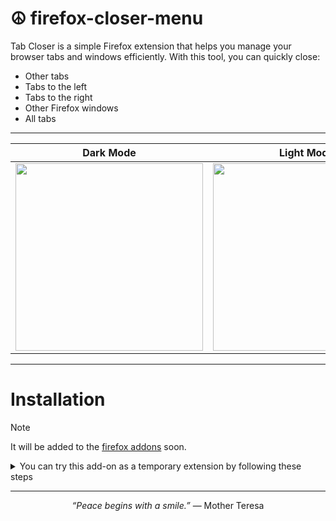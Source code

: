 # ☮️ firefox-closer-menu

Tab Closer is a simple Firefox extension that helps you manage your browser tabs and windows efficiently. With this tool, you can quickly close:

- Other tabs  
- Tabs to the left  
- Tabs to the right  
- Other Firefox windows
- All tabs

----------------------------------------------------------------------

| Dark Mode | Light Mode |
|-----------|------------|
| <img src="https://github.com/user-attachments/assets/02c79004-bdd9-4a33-a3be-f752dd7ebdb2" width="300"> | <img src="https://github.com/user-attachments/assets/9283d1b1-4d0c-4fc3-991b-f0fb642e216e" width="300"> |

----------------------------------------------------------------------

# Installation

> [!NOTE]
>It will be added to the <a href="https://addons.mozilla.org/">firefox addons</a> soon.

<details>
  <summary>You can try this add-on as a temporary extension by following these steps</summary>

1. [Install the zip file](https://codeload.github.com/m3tozz/firefox-closer-menu/zip/refs/tags/v1.1.0) and extract it.  
2. Go to `about:debugging#/runtime/this-firefox` in the Firefox address bar.  
3. Click **Load Temporary Add-on**.  
4. Select the `manifest.json` file from the extracted extension folder.  
5. The extension will be installed and can be found in the extensions (puzzle piece) icon area.

</details>

----------------------------------------------------------------------

<p align="center"> <i>“Peace begins with a smile.”</i> — Mother Teresa </p>
